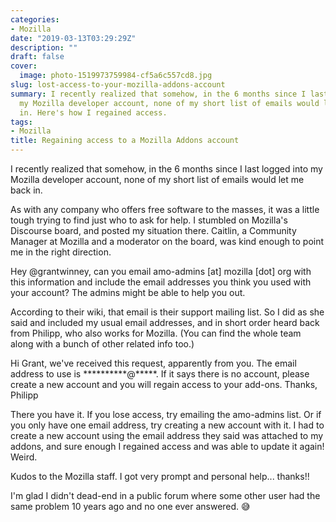 ```yaml
---
categories:
- Mozilla
date: "2019-03-13T03:29:29Z"
description: ""
draft: false
cover:
  image: photo-1519973759984-cf5a6c557cd8.jpg
slug: lost-access-to-your-mozilla-addons-account
summary: I recently realized that somehow, in the 6 months since I last logged into
  my Mozilla developer account, none of my short list of emails would let me back
  in. Here's how I regained access.
tags:
- Mozilla
title: Regaining access to a Mozilla Addons account
---
```



I recently realized that somehow, in the 6 months since I last logged into my Mozilla developer account, none of my short list of emails would let me back in.

As with any company who offers free software to the masses, it was a little tough trying to find just who to ask for help. I stumbled on Mozilla's Discourse board, and posted my situation there. Caitlin, a Community Manager at Mozilla and a moderator on the board, was kind enough to point me in the right direction.

Hey @grantwinney, can you email amo-admins [at] mozilla [dot] org with this information and include the email addresses you think you used with your account? The admins might be able to help you out.

According to their wiki, that email is their support mailing list. So I did as she said and included my usual email addresses, and in short order heard back from Philipp, who also works for Mozilla. (You can find the whole team along with a bunch of other related info too.)

Hi Grant, we've received this request, apparently from you. The email address to use is **********@*****. If it says there is no account, please create a new account and you will regain access to your add-ons. Thanks, Philipp

There you have it. If you lose access, try emailing the amo-admins list. Or if you only have one email address, try creating a new account with it. I had to create a new account using the email address they said was attached to my addons, and sure enough I regained access and was able to update it again! Weird.

Kudos to the Mozilla staff. I got very prompt and personal help... thanks!!

I'm glad I didn't dead-end in a public forum where some other user had the same problem 10 years ago and no one ever answered. 😅
